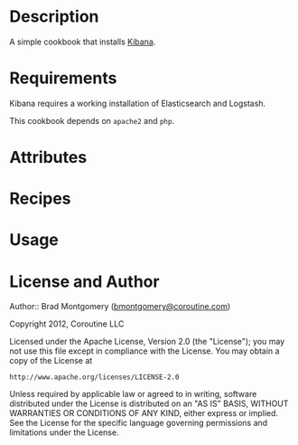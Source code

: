 Description
===========

A simple cookbook that installs [Kibana](https://github.com/rashidkpc/Kibana). 

Requirements
============

Kibana requires a working installation of Elasticsearch and Logstash.

This cookbook depends on `apache2` and `php`.

Attributes
==========

Recipes
=======

Usage
=====


License and Author
==================

Author:: Brad Montgomery (<bmontgomery@coroutine.com>)

Copyright 2012, Coroutine LLC

Licensed under the Apache License, Version 2.0 (the "License");
you may not use this file except in compliance with the License.
You may obtain a copy of the License at

    http://www.apache.org/licenses/LICENSE-2.0

Unless required by applicable law or agreed to in writing, software
distributed under the License is distributed on an "AS IS" BASIS,
WITHOUT WARRANTIES OR CONDITIONS OF ANY KIND, either express or implied.
See the License for the specific language governing permissions and
limitations under the License.
